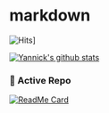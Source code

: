 <!--
**yannickgloster/yannickgloster** is a ✨ _special_ ✨ repository because its `README.md` (this file) appears on your GitHub profile.

Here are some ideas to get you started:

- 🔭 I’m currently working on ...
- 🌱 I’m currently learning ...
- 👯 I’m looking to collaborate on ...
- 🤔 I’m looking for help with ...
- 💬 Ask me about ...
- 📫 How to reach me: ...
- 😄 Pronouns: ...
- ⚡ Fun fact: ...
-->
# markdown
![Hits](https://hits.seeyoufarm.com/api/count/incr/badge.svg?url={https://github.com/yannickgloster})]


[![Yannick's github stats](https://github-readme-stats.vercel.app/api?username=yannickgloster)](https://github.com/yannickgloster)

### 👀 Active Repo
[![ReadMe Card](https://github-readme-stats.vercel.app/api/pin/?username=yannickgloster&repo=discord-10man)](https://github.com/yannickgloster/discord-10man)
